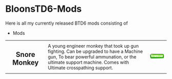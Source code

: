 # BloonsTD6-Mods

Here is all my currently released BTD6 mods consisting of

- Mods 

<table style="table-layout:fixed">
    <tr>
        <td width="25%" align="center">
            <h2>Snore Monkey</h2>
        </td>
        <td>
           A young engineer monkey that took up gun fighting. Can be upgraded to have a Machine gun, To bear powerful ammunation, or the ultimate support machine. Comes with Ultimate crosspathing support. 
        </td>
        <td width="12%">
            <a href="https://github.com/Darinsky/Bloons-TD6-Mods/blob/main/Street%20Monkey/Street%20Monkey.dll"><img alt="Download" src="https://github.com/Commander-Cat101/BloonsTD6-Mods/blob/main/download.png?raw=true"></a>
        </td>
    </tr>
